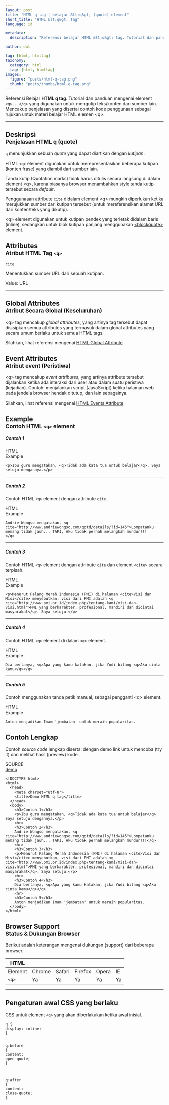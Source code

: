 ```yaml
---
layout: post
title: "HTML q tag | belajar &lt;q&gt; (quote) element"
short_title: "HTML &lt;q&gt; Tag"
language: id

metadata:
  description: "Referensi belajar HTML &lt;q&gt; tag. Tutorial dan panduan mengenai element &lt;q&gt;..&lt;/q&gt;, penjelasan dengan contoh kode penggunaan sebagai referensi belajar HTML &lt;q&gt;"

author: dul

tag: [html, htmltag]
taxonomy:
  category: html
  tag: [html, htmltag]
images:
  figure: "posts/html-q-tag.png"
  thumb: "posts/thumbs/html-q-tag.png"
---
```

<p class="text-muted">
    Referensi Belajar <strong>HTML q tag</strong>. Tutorial dan panduan mengenai element <code>&lt;q&gt;...&lt;/q&gt;</code> yang digunakan untuk mengutip teks/konten dari sumber lain. Mencakup penjelasan yang disertai contoh kode penggunaan sebagai rujukan untuk materi belajar HTML <span lang="id">elemen</span> &lt;q&gt;.
</p>
<hr class="uk-article-divider">

<h2 class="title-sub bd-danger bd-left bd-left-only">Deskripsi <br>
    <small>Penjelasan HTML <span class="highlight">q</span> (quote)</small>
</h2>
<p>
  <code>q</code> menunjukkan sebuah <em>quote</em> yang dapat diartikan dengan <em>kutipan</em>.
</p>
<p>HTML <code>&lt;q&gt;</code> element digunakan untuk merepresentasikan beberapa kutipan (konten frase) yang diambil dari sumber lain.</p>
<p>Tanda kutip (Quotation marks) tidak harus ditulis secara langsung di dalam element &lt;q&gt;, karena biasanya browser menambahkan style tanda kutip tersebut secara <em>default</em>.</p>
<p>Penggunaaan attribute <code>cite</code> didalam element &lt;q&gt; mungkin diperlukan ketika merujukkan sumber dari kutipan tersebut (untuk mereferensikan alamat URL dari konten/teks yang dikutip).</p>
<p>&lt;q&gt; element digunakan untuk kutipan pendek yang terletak didalam baris (inline), sedangkan untuk blok kutipan panjang menggunakan <a href="https://www.apacara.com/blog/html-blockquote-tag.html" title="HTML blockquote element">&lt;blockquote&gt;</a> element.</p>

<!-- Attribute  -->
<section id="attribute">
  <h2 class="title-sub bd-danger bd-left bd-left-only">Attributes <br>
    <small>Atribut HTML Tag <code>&lt;q&gt;</code></small>
  </h2>
<div class="icard bg-gr3 bd-primary bd-top bd-top-only">
<div class="icard-heading clearfix co-wh bg-gr2">
   <div class="icard-bar"><div class="icard-bar-left pull-left"><span><code class="txt-lg">cite</code></span></div></div></div><div class="icard-body icode itheme">
        <p>Menentukkan sumber URL dari sebuah kutipan.</p>
        <div class="icard-footer clearfix bg-gr2 icode itheme">
          <p>Value: URL</p>
        </div>
    </div>
  </div>
</section>

<hr class="uk-article-divider">
<!-- Global Attributes -->
<section id="global-attribute">
  <h2 class="title-sub bd-danger bd-left bd-left-only">Global Attributes <br>
    <small>Atribut Secara Global (Keseluruhan)</small>
  </h2>
    <div class="">
        <p>&lt;q&gt; tag mencakup <em>global attributes</em>, yang artinya tag tersebut dapat disisipkan semua attributes yang termasuk dalam global attributes yang secara umum berlaku untuk semua HTML tags.</p>
        <div class="footer-callout info">
          <p>Silahkan, lihat referensi mengenai <a href="https://www.apacara.com/tutorial/html/html-global-attribute.html">HTML Global Attribute</a></p>
        </div>
    </div>
</section>

<!-- Event Attributes -->
<section>
  <h2 class="title-sub bd-danger bd-left bd-left-only">Event Attributes <br>
    <small>Atribut event  (Peristiwa)</small>
  </h2>
    <div class="dul-callout dul-callout-warning">
        <p>&lt;q&gt; tag mencakup <em>event attributes</em>, yang artinya attribute tersebut dijalankan ketika ada interaksi dari user atau dalam suatu peristiwa (kejadian). Contoh: menjalankan script (JavaScript) ketika halaman web pada jendela browser hendak ditutup, dan lain sebagainya.</p>
        <div class="footer-callout warning">
          <p>Silahkan, lihat referensi mengenai <a href="https://www.apacara.com/tutorial/html/html-event-attribute.html">HTML Events Attribute</a></p>
        </div>
    </div>
</section>

<!-- Example -->
<section id="example">
  <h2 class="title-sub bd-danger bd-left bd-left-only">Example<br>
    <small>Contoh HTML <code>&lt;q&gt;</code> element</small>
  </h2>
  <div class="dul-block">
  	<h5>Contoh 1</h5>
<!-- example HTML code -->
<div class="icard">
<div class="icard-heading clearfix co-wh bg-pi2">
<div class="icard-bar">
  <div class="icard-bar-left pull-left">
    <i class="fa fa-html5" aria-hidden="true"></i>
    <span>HTML</span>
  </div>
  <div class="icard-bar-right pull-right">
    <span>Example</span>
  </div>
</div>
</div>
<div class="icard-body icode itheme">
<pre class="prettyprint highlight language-markup"><code data-language="html" class="html inline language-markup"><span class="token tag"><span class="token tag"><span class="token punctuation">&lt;</span>p</span><span class="token punctuation">&gt;</span></span>Ibu guru mengatakan, <span class="token tag"><span class="token tag"><span class="token punctuation">&lt;</span>q</span><span class="token punctuation">&gt;</span></span>Tidak ada kata tua untuk belajar<span class="token tag"><span class="token tag"><span class="token punctuation">&lt;/</span>q</span><span class="token punctuation">&gt;</span></span>. Saya setuju dengannya.<span class="token tag"><span class="token tag"><span class="token punctuation">&lt;/</span>p</span><span class="token punctuation">&gt;</span></span></code>
</pre>
</div>
</div>
  	<hr class="uk-article-divider">
   	<h5>Contoh 2</h5>
   	<p>Contoh HTML <code>&lt;q&gt;</code> element dengan attribute <code>cite.</code></p>
<!-- example HTML code -->
<div class="icard">
<div class="icard-heading clearfix co-wh bg-pi2">
<div class="icard-bar">
  <div class="icard-bar-left pull-left">
    <i class="fa fa-html5" aria-hidden="true"></i>
    <span>HTML</span>
  </div>
  <div class="icard-bar-right pull-right">
    <span>Example</span>
  </div>
</div>
</div>
<div class="icard-body icode itheme">
<pre class="prettyprint highlight language-markup"><code data-language="html" class="html inline language-markup">Andrie Wongso mengatakan, <span class="token tag"><span class="token tag"><span class="token punctuation">&lt;</span>q</span> <span class="token attr-name">cite</span><span class="token attr-value"><span class="token punctuation">=</span><span class="token punctuation">"</span>http://www.andriewongso.com/qotd/details/?id<span class="token punctuation">=</span>145<span class="token punctuation">"</span></span><span class="token punctuation">&gt;</span></span>Lompatanku memang tidak jauh... TAPI, Aku tidak pernah melangkah mundur!!!
<span class="token tag"><span class="token tag"><span class="token punctuation">&lt;/</span>q</span><span class="token punctuation">&gt;</span></span></code>
</pre>
</div>
</div>
   	<hr class="uk-article-divider">
   	<h5>Contoh 3</h5>
   	<p>Contoh HTML <code>&lt;q&gt;</code> element dengan attribute <code>cite</code> dan element <code>&lt;cite&gt;</code> secara terpisah.</p>
<!-- example HTML code -->
<div class="icard">
<div class="icard-heading clearfix co-wh bg-pi2">
<div class="icard-bar">
  <div class="icard-bar-left pull-left">
    <i class="fa fa-html5" aria-hidden="true"></i>
    <span>HTML</span>
  </div>
  <div class="icard-bar-right pull-right">
    <span>Example</span>
  </div>
</div>
</div>
<div class="icard-body icode itheme">
<pre class="prettyprint highlight language-markup"><code data-language="html" class="html inline language-markup"><span class="token tag"><span class="token tag"><span class="token punctuation">&lt;</span>p</span><span class="token punctuation">&gt;</span></span>Menurut Palang Merah Indonesia (PMI) di halaman <span class="token tag"><span class="token tag"><span class="token punctuation">&lt;</span>cite</span><span class="token punctuation">&gt;</span></span>Visi dan Misi<span class="token tag"><span class="token tag"><span class="token punctuation">&lt;/</span>cite</span><span class="token punctuation">&gt;</span></span> menyebutkan, visi dari PMI adalah <span class="token tag"><span class="token tag"><span class="token punctuation">&lt;</span>q</span> <span class="token attr-name">cite</span><span class="token attr-value"><span class="token punctuation">=</span><span class="token punctuation">"</span>http://www.pmi.or.id/index.php/tentang-kami/misi-dan-visi.html<span class="token punctuation">"</span></span><span class="token punctuation">&gt;</span></span>PMI yang berkarakter, profesional, mandiri dan dicintai masyarakat<span class="token tag"><span class="token tag"><span class="token punctuation">&lt;/</span>q</span><span class="token punctuation">&gt;</span></span>. Saya setuju.<span class="token tag"><span class="token tag"><span class="token punctuation">&lt;/</span>p</span><span class="token punctuation">&gt;</span></span></code>
</pre>
</div>
</div>
   	<hr class="uk-article-divider">
   	<h5>Contoh 4</h5>
   	<p>Contoh HTML <code>&lt;q&gt;</code> element di dalam <code>&lt;q&gt;</code> element.</p>
<!-- example HTML code -->
<div class="icard">
<div class="icard-heading clearfix co-wh bg-pi2">
<div class="icard-bar">
  <div class="icard-bar-left pull-left">
    <i class="fa fa-html5" aria-hidden="true"></i>
    <span>HTML</span>
  </div>
  <div class="icard-bar-right pull-right">
    <span>Example</span>
  </div>
</div>
</div>
<div class="icard-body icode itheme">
<pre class="prettyprint highlight language-markup"><code data-language="html" class="html inline language-markup">Dia bertanya, <span class="token tag"><span class="token tag"><span class="token punctuation">&lt;</span>q</span><span class="token punctuation">&gt;</span></span>Apa yang kamu katakan, jika Yudi bilang <span class="token tag"><span class="token tag"><span class="token punctuation">&lt;</span>q</span><span class="token punctuation">&gt;</span></span>Aku cinta kamu<span class="token tag"><span class="token tag"><span class="token punctuation">&lt;/</span>q</span><span class="token punctuation">&gt;</span></span><span class="token tag"><span class="token tag"><span class="token punctuation">&lt;/</span>q</span><span class="token punctuation">&gt;</span></span></code>
</pre>
</div>
</div>
   	<hr class="uk-article-divider">
   	<h5>Contoh 5</h5>
   	<p>Contoh menggunakan tanda petik manual, sebagai pengganti &lt;q&gt; element.</p>
<!-- example HTML code -->
<div class="icard">
<div class="icard-heading clearfix co-wh bg-pi2">
<div class="icard-bar">
  <div class="icard-bar-left pull-left">
    <i class="fa fa-html5" aria-hidden="true"></i>
    <span>HTML</span>
  </div>
  <div class="icard-bar-right pull-right">
    <span>Example</span>
  </div>
</div>
</div>
<div class="icard-body icode itheme">
<pre class="prettyprint highlight language-markup"><code data-language="html" class="html inline language-markup">Anton menjadikan Imam 'jembatan' untuk meraih popularitas.</code>
</pre>
</div>
</div>
  </div>
</section>
<h2 class="title-sub bd-danger bd-left bd-left-only">Contoh Lengkap
</h2>
<p>Contoh <em>source code</em> lengkap disertai dengan demo link untuk mencoba (try it) dan melihat hasil (preview) kode.</p>
<div class="icard">
  <div class="icard-heading clearfix co-wh bg-pi2">
    <div class="icard-bar">
      <div class="icard-bar-left pull-left">
        <i class="fa fa-html5" aria-hidden="true"></i>
        <span>SOURCE</span>
      </div>
      <div class="icard-bar-right pull-right">
        <a href="https://www.apacara.com/example/html/tag/q.html" target="_blank"><span>demo</span><i class="fa fa-external-link" role="button"></i></a>
      </div>
    </div>
  </div>
  <div class="icard-body icode itheme bg-gr3">
<pre class="prettyprint highlight max-height language-markup"><code data-language="html" class="inline  language-markup"><span class="token doctype">&lt;!DOCTYPE html&gt;</span>
<span class="token tag"><span class="token tag"><span class="token punctuation">&lt;</span>html</span><span class="token punctuation">&gt;</span></span>
  <span class="token tag"><span class="token tag"><span class="token punctuation">&lt;</span>head</span><span class="token punctuation">&gt;</span></span>
    <span class="token tag"><span class="token tag"><span class="token punctuation">&lt;</span>meta</span> <span class="token attr-name">charset</span><span class="token attr-value"><span class="token punctuation">=</span><span class="token punctuation">"</span>utf-8<span class="token punctuation">"</span></span><span class="token punctuation">&gt;</span></span>
    <span class="token tag"><span class="token tag"><span class="token punctuation">&lt;</span>title</span><span class="token punctuation">&gt;</span></span>Demo HTML q tag<span class="token tag"><span class="token tag"><span class="token punctuation">&lt;/</span>title</span><span class="token punctuation">&gt;</span></span>
  <span class="token tag"><span class="token tag"><span class="token punctuation">&lt;/</span>head</span><span class="token punctuation">&gt;</span></span>
  <span class="token tag"><span class="token tag"><span class="token punctuation">&lt;</span>body</span><span class="token punctuation">&gt;</span></span>
    <span class="token tag"><span class="token tag"><span class="token punctuation">&lt;</span>h3</span><span class="token punctuation">&gt;</span></span>Contoh 1<span class="token tag"><span class="token tag"><span class="token punctuation">&lt;/</span>h3</span><span class="token punctuation">&gt;</span></span>
    <span class="token tag"><span class="token tag"><span class="token punctuation">&lt;</span>p</span><span class="token punctuation">&gt;</span></span>Ibu guru mengatakan, <span class="token tag"><span class="token tag"><span class="token punctuation">&lt;</span>q</span><span class="token punctuation">&gt;</span></span>Tidak ada kata tua untuk belajar<span class="token tag"><span class="token tag"><span class="token punctuation">&lt;/</span>q</span><span class="token punctuation">&gt;</span></span>. Saya setuju dengannya.<span class="token tag"><span class="token tag"><span class="token punctuation">&lt;/</span>p</span><span class="token punctuation">&gt;</span></span>
    <span class="token tag"><span class="token tag"><span class="token punctuation">&lt;</span>hr</span><span class="token punctuation">&gt;</span></span>
    <span class="token tag"><span class="token tag"><span class="token punctuation">&lt;</span>h3</span><span class="token punctuation">&gt;</span></span>Contoh 2<span class="token tag"><span class="token tag"><span class="token punctuation">&lt;/</span>h3</span><span class="token punctuation">&gt;</span></span>
    Andrie Wongso mengatakan, <span class="token tag"><span class="token tag"><span class="token punctuation">&lt;</span>q</span> <span class="token attr-name">cite</span><span class="token attr-value"><span class="token punctuation">=</span><span class="token punctuation">"</span>http://www.andriewongso.com/qotd/details/?id<span class="token punctuation">=</span>145<span class="token punctuation">"</span></span><span class="token punctuation">&gt;</span></span>Lompatanku memang tidak jauh... TAPI, Aku tidak pernah melangkah mundur!!!<span class="token tag"><span class="token tag"><span class="token punctuation">&lt;/</span>q</span><span class="token punctuation">&gt;</span></span>
    <span class="token tag"><span class="token tag"><span class="token punctuation">&lt;</span>hr</span><span class="token punctuation">&gt;</span></span>
    <span class="token tag"><span class="token tag"><span class="token punctuation">&lt;</span>h3</span><span class="token punctuation">&gt;</span></span>Contoh 3<span class="token tag"><span class="token tag"><span class="token punctuation">&lt;/</span>h3</span><span class="token punctuation">&gt;</span></span>
    <span class="token tag"><span class="token tag"><span class="token punctuation">&lt;</span>p</span><span class="token punctuation">&gt;</span></span>Menurut Palang Merah Indonesia (PMI) di halaman <span class="token tag"><span class="token tag"><span class="token punctuation">&lt;</span>cite</span><span class="token punctuation">&gt;</span></span>Visi dan Misi<span class="token tag"><span class="token tag"><span class="token punctuation">&lt;/</span>cite</span><span class="token punctuation">&gt;</span></span> menyebutkan, visi dari PMI adalah <span class="token tag"><span class="token tag"><span class="token punctuation">&lt;</span>q</span> <span class="token attr-name">cite</span><span class="token attr-value"><span class="token punctuation">=</span><span class="token punctuation">"</span>http://www.pmi.or.id/index.php/tentang-kami/misi-dan-visi.html<span class="token punctuation">"</span></span><span class="token punctuation">&gt;</span></span>PMI yang berkarakter, profesional, mandiri dan dicintai masyarakat<span class="token tag"><span class="token tag"><span class="token punctuation">&lt;/</span>q</span><span class="token punctuation">&gt;</span></span>. Saya setuju.<span class="token tag"><span class="token tag"><span class="token punctuation">&lt;/</span>p</span><span class="token punctuation">&gt;</span></span>
    <span class="token tag"><span class="token tag"><span class="token punctuation">&lt;</span>hr</span><span class="token punctuation">&gt;</span></span>
    <span class="token tag"><span class="token tag"><span class="token punctuation">&lt;</span>h3</span><span class="token punctuation">&gt;</span></span>Contoh 4<span class="token tag"><span class="token tag"><span class="token punctuation">&lt;/</span>h3</span><span class="token punctuation">&gt;</span></span>
    Dia bertanya, <span class="token tag"><span class="token tag"><span class="token punctuation">&lt;</span>q</span><span class="token punctuation">&gt;</span></span>Apa yang kamu katakan, jika Yudi bilang <span class="token tag"><span class="token tag"><span class="token punctuation">&lt;</span>q</span><span class="token punctuation">&gt;</span></span>Aku cinta kamu<span class="token tag"><span class="token tag"><span class="token punctuation">&lt;/</span>q</span><span class="token punctuation">&gt;</span></span><span class="token tag"><span class="token tag"><span class="token punctuation">&lt;/</span>q</span><span class="token punctuation">&gt;</span></span>
    <span class="token tag"><span class="token tag"><span class="token punctuation">&lt;</span>hr</span><span class="token punctuation">&gt;</span></span>
    <span class="token tag"><span class="token tag"><span class="token punctuation">&lt;</span>h3</span><span class="token punctuation">&gt;</span></span>Contoh 5<span class="token tag"><span class="token tag"><span class="token punctuation">&lt;/</span>h3</span><span class="token punctuation">&gt;</span></span>
    Anton menjadikan Imam 'jembatan' untuk meraih popularitas.
  <span class="token tag"><span class="token tag"><span class="token punctuation">&lt;/</span>body</span><span class="token punctuation">&gt;</span></span>
<span class="token tag"><span class="token tag"><span class="token punctuation">&lt;/</span>html</span><span class="token punctuation">&gt;</span></span></code>
</pre>
  </div>
</div>
<!-- Article Aside -->

<!-- Browser Support -->
<aside id="browser">
<h2 class="title-sub bd-danger bd-left bd-left-only">Browser Support <br>
  <small>Status &amp; Dukungan Browser </small>
</h2>
<p>Berikut adalah keterangan mengenai dukungan (support) dari beberapa browser.</p>
<div class="table-responsive uk-overflow-container">
  <table class="table uk-table uk-text-nowrap full-width">
        <thead>
          <tr>
            <th>HTML</th>
            <th title="Chrome"><i class="fa fa-chrome fa fa-lg"></i></th>
            <th title="Safari"><i class="fa fa-safari fa fa-lg"></i></th>
            <th title="Firefox"><i class="fa fa-firefox fa fa-lg"></i></th>
            <th title="Opera"><i class="fa fa-opera fa fa-lg"></i></th>
            <th title="Internet Explorer"><i class="fa fa-internet-explorer fa fa-lg"></i></th>
          </tr>
        </thead>
        <tbody>
          <tr>
            <td>Element</td>
            <td>Chrome</td>
            <td>Safari</td>
            <td>Firefox</td>
            <td>Opera</td>
            <td>IE</td>
          </tr>
          <tr>
            <td><code>&lt;q&gt;</code></td>
            <td class="success">Ya</td>
            <td class="success">Ya</td>
            <td class="success">Ya</td>
            <td class="success">Ya</td>
            <td class="success">Ya</td>
          </tr>
        </tbody>
  </table>
</div>

<hr class="uk-article-divider">
<!-- Default CSS -->
<div class="dul-block">
  <h2 class="title-sub bd-danger bd-left bd-left-only">Pengaturan awal CSS yang berlaku&nbsp;</h2>
  <p>CSS untuk element <code>&lt;q&gt;</code> yang akan diberlakukan ketika awal inisial.</p>
  <div class="icode itheme css">
    <pre class="prettyprint highlight language-css"><code data-language="css" class=" inline language-css"><span class="token selector">q</span> <span class="token punctuation">{</span>
<span class="token property">display</span><span class="token punctuation">:</span> inline<span class="token punctuation">;</span>
<span class="token punctuation">}</span>

<span class="token selector">q:before</span> <span class="token punctuation">{</span>
<span class="token property">content</span><span class="token punctuation">:</span> open-quote<span class="token punctuation">;</span>
<span class="token punctuation">}</span>

<span class="token selector">q:after</span> <span class="token punctuation">{</span>
<span class="token property">content</span><span class="token punctuation">:</span> close-quote<span class="token punctuation">;</span>
<span class="token punctuation">}</span></code></pre>
</div>
</div>

</aside>